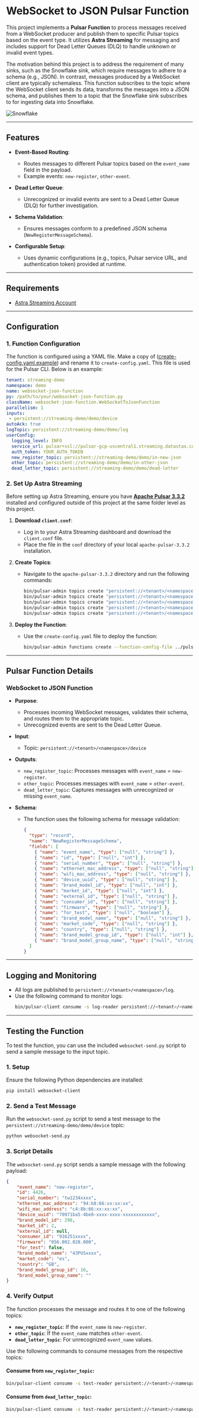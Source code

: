 # WebSocket to JSON Pulsar Function

This project implements a **Pulsar Function** to process messages received from a WebSocket producer and publish them to specific Pulsar topics based on the event type. It utilizes **Astra Streaming** for messaging and includes support for Dead Letter Queues (DLQ) to handle unknown or invalid event types.

The motivation behind this project is to address the requirement of many sinks, such as the Snowflake sink, which require messages to adhere to a schema (e.g., JSON). In contrast, messages produced by a WebSocket client are typically schemaless. This function subscribes to the topic where the WebSocket client sends its data, transforms the messages into a JSON schema, and publishes them to a topic that the Snowflake sink subscribes to for ingesting data into Snowflake.

![Snowflake](assets/snowflake.png "Snowflake")

---

## **Features**

- **Event-Based Routing**:
  - Routes messages to different Pulsar topics based on the `event_name` field in the payload.
  - Example events: `new-register`, `other-event`.

- **Dead Letter Queue**:
  - Unrecognized or invalid events are sent to a Dead Letter Queue (DLQ) for further investigation.

- **Schema Validation**:
  - Ensures messages conform to a predefined JSON schema (`NewRegisterMessageSchema`).

- **Configurable Setup**:
  - Uses dynamic configurations (e.g., topics, Pulsar service URL, and authentication token) provided at runtime.

---

## **Requirements**

- [Astra Streaming Account](https://astra.datastax.com)

---

## **Configuration**

### **1. Function Configuration**

The function is configured using a YAML file. Make a copy of ([create-config.yaml.example](create-config.yaml.example)) and rename it to `create-config.yaml`. This file is used for the Pulsar CLI. Below is an example:
```yaml
tenant: streaming-demo
namespace: demo
name: websocket-json-function
py: /path/to/your/websocket-json-function.py
className: websocket-json-function.WebSocketToJsonFunction
parallelism: 1
inputs:
 - persistent://streaming-demo/demo/device
autoAck: true
logTopic: persistent://streaming-demo/demo/log
userConfig:
  logging_level: INFO
  service_url: pulsar+ssl://pulsar-gcp-uscentral1.streaming.datastax.com:6651
  auth_token: YOUR_AUTH_TOKEN
  new_register_topic: persistent://streaming-demo/demo/in-new-json
  other_topic: persistent://streaming-demo/demo/in-other-json
  dead_letter_topic: persistent://streaming-demo/demo/dead-letter
```

### **2. Set Up Astra Streaming**

Before setting up Astra Streaming, ensure you have [**Apache Pulsar 3.3.2**](https://archive.apache.org/dist/pulsar/pulsar-3.3.2/apache-pulsar-3.3.2-bin.tar.gz) installed and configured outside of this project at the same folder level as this project.

1. **Download `client.conf`**:
   - Log in to your Astra Streaming dashboard and download the `client.conf` file.
   - Place the file in the `conf` directory of your local `apache-pulsar-3.3.2` installation.

2. **Create Topics**:
   - Navigate to the `apache-pulsar-3.3.2` directory and run the following commands:
     ```bash
     bin/pulsar-admin topics create "persistent://<tenant>/<namespace>/device"
     bin/pulsar-admin topics create "persistent://<tenant>/<namespace>/in-new-json"
     bin/pulsar-admin topics create "persistent://<tenant>/<namespace>/in-other-json"
     bin/pulsar-admin topics create "persistent://<tenant>/<namespace>/dead-letter"
     bin/pulsar-admin topics create "persistent://<tenant>/<namespace>/log"
     ```

3. **Deploy the Function**:
   - Use the `create-config.yaml` file to deploy the function:
     ```bash
     bin/pulsar-admin functions create --function-config-file ../pulsar-websocket-json-function/create-config.yaml
     ```

---

## **Pulsar Function Details**

### **WebSocket to JSON Function**
- **Purpose**: 
  - Processes incoming WebSocket messages, validates their schema, and routes them to the appropriate topic.
  - Unrecognized events are sent to the Dead Letter Queue.

- **Input**: 
  - Topic: `persistent://<tenant>/<namespace>/device`

- **Outputs**:
  - `new_register_topic`: Processes messages with `event_name` = `new-register`.
  - `other_topic`: Processes messages with `event_name` = `other-event`.
  - `dead_letter_topic`: Captures messages with unrecognized or missing `event_name`.

- **Schema**:
  - The function uses the following schema for message validation:
    ```json
    {
      "type": "record",
      "name": "NewRegisterMessageSchema",
      "fields": [
        { "name": "event_name", "type": ["null", "string"] },
        { "name": "id", "type": ["null", "int"] },
        { "name": "serial_number", "type": ["null", "string"] },
        { "name": "ethernet_mac_address", "type": ["null", "string"] },
        { "name": "wifi_mac_address", "type": ["null", "string"] },
        { "name": "device_uuid", "type": ["null", "string"] },
        { "name": "brand_model_id", "type": ["null", "int"] },
        { "name": "market_id", "type": ["null", "int"] },
        { "name": "external_id", "type": ["null", "string"] },
        { "name": "consumer_id", "type": ["null", "string"] },
        { "name": "firmware", "type": ["null", "string"] },
        { "name": "for_test", "type": ["null", "boolean"] },
        { "name": "brand_model_name", "type": ["null", "string"] },
        { "name": "market_code", "type": ["null", "string"] },
        { "name": "country", "type": ["null", "string"] },
        { "name": "brand_model_group_id", "type": ["null", "int"] },
        { "name": "brand_model_group_name", "type": ["null", "string"] }
      ]
    }
    ```

---

## **Logging and Monitoring**

- All logs are published to `persistent://<tenant>/<namespace>/log`.
- Use the following command to monitor logs:
  ```bash
  bin/pulsar-client consume -s log-reader persistent://<tenant>/<namespace>/log
  ```

---

## **Testing the Function**

To test the function, you can use the included `websocket-send.py` script to send a sample message to the input topic.

### **1. Setup**
Ensure the following Python dependencies are installed:
```bash
pip install websocket-client
```

### **2. Send a Test Message**
Run the `websocket-send.py` script to send a test message to the `persistent://streaming-demo/demo/device` topic:
```bash
python websocket-send.py
```

### **3. Script Details**
The `websocket-send.py` script sends a sample message with the following payload:
```json
{
    "event_name": "new-register",
    "id": 4426,
    "serial_number": "tw1234xxxx",
    "ethernet_mac_address": "94:b8:66:xx:xx:xx",
    "wifi_mac_address": "c4:8b:66:xx:xx:xx",
    "device_uuid": "70971ba5-4be8-xxxx-xxxx-xxxxxxxxxxxx",
    "brand_model_id": 298,
    "market_id": 2,
    "external_id": null,
    "consumer_id": "916251xxxx",
    "firmware": "056.002.028.000",
    "for_test": false,
    "brand_model_name": "43PUSxxxx",
    "market_code": "es",
    "country": "GB",
    "brand_model_group_id": 16,
    "brand_model_group_name": ""
}
```

### **4. Verify Output**
The function processes the message and routes it to one of the following topics:
- **`new_register_topic`**: If the `event_name` is `new-register`.
- **`other_topic`**: If the `event_name` matches `other-event`.
- **`dead_letter_topic`**: For unrecognized `event_name` values.

Use the following commands to consume messages from the respective topics:

#### **Consume from `new_register_topic`**:
```bash
bin/pulsar-client consume -s test-reader persistent://<tenant>/<namespace>/new-register
```

#### **Consume from `dead_letter_topic`**:
```bash
bin/pulsar-client consume -s test-reader persistent://<tenant>/<namespace>/dead-letter
```
